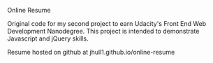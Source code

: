 Online Resume

Original code for my second project to earn Udacity's Front End Web Development Nanodegree. This project is intended to demonstrate Javascript and jQuery skills.

Resume hosted on github at jhull1.github.io/online-resume
